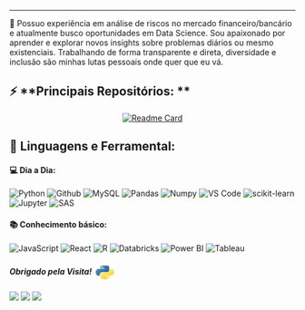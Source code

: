 ---

🚀 Possuo experiência em análise de riscos no mercado financeiro/bancário e atualmente busco oportunidades em Data Science. Sou apaixonado por aprender e explorar novos insights sobre problemas diários ou mesmo existenciais. Trabalhando de forma transparente e direta, diversidade e inclusão são minhas lutas pessoais onde quer que eu vá.

## ⚡ **Principais Repositórios: **

<div id="header" align="center">
 
[![Readme Card](https://github-readme-stats.vercel.app/api/pin/?username=fayoshida&repo=data-science\&title_color=fff\&icon_color=f9f9f9\&text_color=9f9f9f\&bg_color=151515)](https://github.com/fayoshida/data-science)

</div>


## 🚀 **Linguagens e Ferramental:**

 #### 💻 Dia a Dia:
 ![Python](https://img.shields.io/badge/-Python-black?style=flat-square&logo=Python)
 ![Github](https://img.shields.io/badge/-Github-black?style=flat-squareflat-square&logo=Github)
 ![MySQL](https://img.shields.io/badge/MySQL-00000F?style=flat-squareflat-square&logo=mysql&logoColor=white)
 ![Pandas](https://img.shields.io/badge/-Pandas-black?style=flat-squareflat-square&logo=Pandas)
 ![Numpy](https://img.shields.io/badge/-Numpy-black?style=flat-squareflat-square&logo=Numpy)
 ![VS Code](https://img.shields.io/badge/-VS%20Code-black?style=flat-squareflat-square&logo=visual-studio-code&logoColor=blue)
 ![scikit-learn](https://img.shields.io/badge/scikit--learn-black?style=flat-squareflat-square&logo=scikit-learn&logoColor=orange)
 ![Jupyter](https://img.shields.io/badge/-Jupyter-black?style=flat-squareflat-square&logo=Jupyter)
 ![SAS](https://img.shields.io/badge/-SAS-black?style=flat-squareflat-square&logo=SAS)
 
 #### 📚 Conhecimento básico:
 ![JavaScript](https://img.shields.io/badge/javascript-black?style=flat-square&logo=javascript&logoColor=%23F7DF1E)
 ![React](https://img.shields.io/badge/react-black?style=flat-square&logo=react&logoColor=%2361DAFB)
 ![R](https://img.shields.io/badge/-R-black?style=flat-square&logo=R&logoColor=blue)
 ![Databricks](https://img.shields.io/badge/-Databricks-black?style=flat-square&logo=Databricks)
 ![Power BI](https://img.shields.io/badge/-Power%20BI-black?style=flat-square&logo=Power-BI)
 ![Tableau](https://img.shields.io/badge/-Tableau-black?style=flat-square&logo=Tableau)
 
#### *Obrigado pela Visita!*  <img align="center" alt="Rafa-Python" height="30" width="40" src="https://raw.githubusercontent.com/devicons/devicon/master/icons/python/python-original.svg">
 
  <a href="https://www.linkedin.com/in/fayoshida/" target="_blank"><img src="https://img.shields.io/badge/-LinkedIn-%230077B5?style=for-the-badge&logo=linkedin&logoColor=white" target="_blank"></a> 
  <a href = "mailto:fernandoakioyoshida@gmail.com"><img src="https://img.shields.io/badge/-Gmail-%23333?style=for-the-badge&logo=gmail&logoColor=white" target="_blank"></a>
   <a href="https://instagram.com/f.yoshida" target="_blank"><img src="https://img.shields.io/badge/-Instagram-%23E4405F?style=for-the-badge&logo=instagram&logoColor=white" target="_blank"></a>
</a>



</div>

</div>
